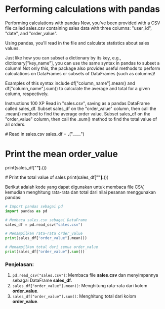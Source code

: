 # Performing calculations with pandas

Performing calculations with pandas
Now, you've been provided with a CSV file called sales.csv containing sales data with three columns: "user_id", "date", and "order_value".

Using pandas, you'll read in the file and calculate statistics about sales values.

Just like how you can subset a dictionary by its key, e.g., dictionary["key_name"], you can use the same syntax in pandas to subset a column! Not only this, the package also provides useful methods to perform calculations on DataFrames or subsets of DataFrames (such as columns)!

Examples of this syntax include df["column_name"].mean() and df["column_name"].sum() to calculate the average and total for a given column, respectively.

Instructions
100 XP
Read in "sales.csv", saving as a pandas DataFrame called sales_df.
Subset sales_df on the "order_value" column, then call the .mean() method to find the average order value.
Subset sales_df on the "order_value" column, then call the .sum() method to find the total value of all orders.

# Read in sales.csv
sales_df = ____.____("____")

# Print the mean order_value
print(sales_df["____"].____())

# Print the total value of sales
print(sales_df["____"].____())


Berikut adalah kode yang dapat digunakan untuk membaca file CSV, kemudian menghitung rata-rata dan total dari nilai pesanan menggunakan pandas:

```python
# Import pandas sebagai pd
import pandas as pd

# Membaca sales.csv sebagai DataFrame
sales_df = pd.read_csv("sales.csv")

# Menampilkan rata-rata order_value
print(sales_df["order_value"].mean())

# Menampilkan total dari semua order_value
print(sales_df["order_value"].sum())
```

### Penjelasan:
1. `pd.read_csv("sales.csv")`: Membaca file **sales.csv** dan menyimpannya sebagai DataFrame **sales_df**.
2. `sales_df["order_value"].mean()`: Menghitung rata-rata dari kolom **order_value**.
3. `sales_df["order_value"].sum()`: Menghitung total dari kolom **order_value**.